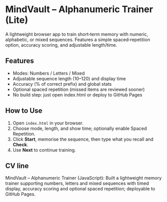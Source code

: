 # MindVault – Alphanumeric Trainer (Lite)

A lightweight browser app to train short‑term memory with numeric, alphabetic, or mixed sequences.
Features a simple spaced‑repetition option, accuracy scoring, and adjustable length/time.

## Features
- Modes: Numbers / Letters / Mixed
- Adjustable sequence length (10–120) and display time
- Accuracy (% of correct prefix) and global stats
- Optional spaced repetition (missed items are reviewed sooner)
- No build step: just open index.html or deploy to GitHub Pages

## How to Use
1. Open `index.html` in your browser.
2. Choose mode, length, and show time; optionally enable Spaced Repetition.
3. Click **Start**, memorise the sequence, then type what you recall and **Check**.
4. Use **Next** to continue training.

## CV line
MindVault – Alphanumeric Trainer (JavaScript): Built a lightweight memory trainer supporting numbers, letters and mixed sequences with timed display, accuracy scoring and optional spaced repetition; deployable to GitHub Pages.
